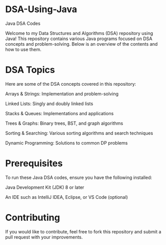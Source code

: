 # DSA-Using-Java
Java DSA Codes

Welcome to my Data Structures and Algorithms (DSA) repository using Java! This repository contains various Java programs focused on DSA concepts and problem-solving. Below is an overview of the contents and how to use them.

# DSA Topics

Here are some of the DSA concepts covered in this repository:

Arrays & Strings: Implementation and problem-solving

Linked Lists: Singly and doubly linked lists

Stacks & Queues: Implementations and applications

Trees & Graphs: Binary trees, BST, and graph algorithms

Sorting & Searching: Various sorting algorithms and search techniques

Dynamic Programming: Solutions to common DP problems

# Prerequisites

To run these Java DSA codes, ensure you have the following installed:

Java Development Kit (JDK) 8 or later

An IDE such as IntelliJ IDEA, Eclipse, or VS Code (optional)

# Contributing

If you would like to contribute, feel free to fork this repository and submit a pull request with your improvements.
